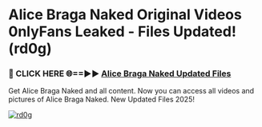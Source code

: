 # Alice Braga Naked Original Videos 0nlyFans Leaked - Files Updated! (rd0g)

<h3>🔴 CLICK HERE 🌐==►► <a href="https://tinyurl.com/up5wt9bj" rel="nofollow">Alice Braga Naked Updated Files</a></h3>

Get Alice Braga Naked and all content. Now you can access all videos and pictures of Alice Braga Naked. New Updated Files 2025!

[![rd0g](https://i.imgur.com/ABiUzMV.gif)](https://tinyurl.com/up5wt9bj)
